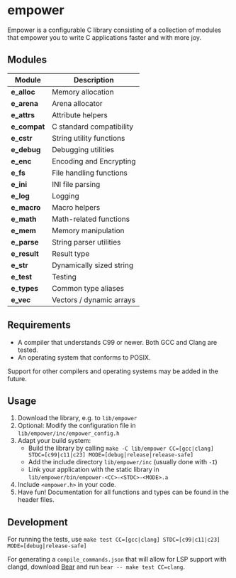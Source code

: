 # empower

Empower is a configurable C library consisting of a collection of modules that empower you to write
C applications faster and with more joy.

## Modules

| Module         | Description              |
| -------------- | ------------------------ |
| **e_alloc**    | Memory allocation        |
| **e_arena**    | Arena allocator          |
| **e_attrs**    | Attribute helpers        |
| **e_compat**   | C standard compatibility |
| **e_cstr**     | String utility functions |
| **e_debug**    | Debugging utilities      |
| **e_enc**      | Encoding and Encrypting  |
| **e_fs**       | File handling functions  |
| **e_ini**      | INI file parsing         |
| **e_log**      | Logging                  |
| **e_macro**    | Macro helpers            |
| **e_math**     | Math-related functions   |
| **e_mem**      | Memory manipulation      |
| **e_parse**    | String parser utilities  |
| **e_result**   | Result type              |
| **e_str**      | Dynamically sized string |
| **e_test**     | Testing                  |
| **e_types**    | Common type aliases      |
| **e_vec**      | Vectors / dynamic arrays |

## Requirements

- A compiler that understands C99 or newer. Both GCC and Clang are tested.
- An operating system that conforms to POSIX.

Support for other compilers and operating systems may be added in the future.

## Usage

1. Download the library, e.g. to `lib/empower`
2. Optional: Modify the configuration file in `lib/empower/inc/empower_config.h`
3. Adapt your build system:
   - Build the library by calling `make -C lib/empower CC=[gcc|clang] STDC=[c99|c11|c23] MODE=[debug|release|release-safe]`
   - Add the include directory `lib/empower/inc` (usually done with `-I`)
   - Link your application with the static library in `lib/empower/bin/empower-<CC>-<STDC>-<MODE>.a`
4. Include `<empower.h>` in your code.
5. Have fun! Documentation for all functions and types can be found in the header files.

## Development

For running the tests, use `make test CC=[gcc|clang] STDC=[c99|c11|c23] MODE=[debug|release-safe]`

For generating a `compile_commands.json` that will allow for LSP support with clangd, download
[Bear](https://github.com/rizsotto/Bear) and run `bear -- make test CC=clang`.
